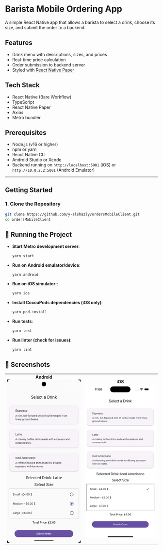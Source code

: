 # Barista Mobile Ordering App

A simple React Native app that allows a barista to select a drink, choose its size, and submit the order to a backend.

## Features

- Drink menu with descriptions, sizes, and prices
- Real-time price calculation
- Order submission to backend server
- Styled with [React Native Paper](https://callstack.github.io/react-native-paper/)

## Tech Stack

- React Native (Bare Workflow)
- TypeScript
- React Native Paper
- Axios
- Metro bundler

## Prerequisites

- Node.js (v16 or higher)
- npm or yarn
- React Native CLI
- Android Studio or Xcode
- Backend running on `http://localhost:5001` (iOS) or `http://10.0.2.2:5001` (Android Emulator)

---

## Getting Started

### 1. Clone the Repository

```bash
git clone https://github.com/y-alshazly/ordersMobileClient.git
cd ordersMobileClient
```

## 🏃 Running the Project

- **Start Metro development server**:

  ```bash
  yarn start
  ```

- **Run on Android emulator/device**:

  ```bash
  yarn android
  ```

- **Run on iOS simulator:**:

  ```bash
  yarn ios
  ```

- **Install CocoaPods dependencies (iOS only)**:

  ```bash
  yarn pod-install
  ```

- **Run tests**:

  ```bash
  yarn test
  ```

- **Run linter (check for issues)**:

  ```bash
  yarn lint
  ```

<!-- markdownlint-disable MD033 -->

## 📱 Screenshots

<table>
  <tr>
    <td align="center">
      <strong>Android</strong><br>
      <img src="assets/screenshots/android.png" alt="Android Screenshot" width="300"/>
    </td>
    <td align="center">
      <strong>iOS</strong><br>
      <img src="assets/screenshots/ios.png" alt="iOS Screenshot" width="300"/>
    </td>
  </tr>
</table>

<!-- markdownlint-enable MD033 -->
